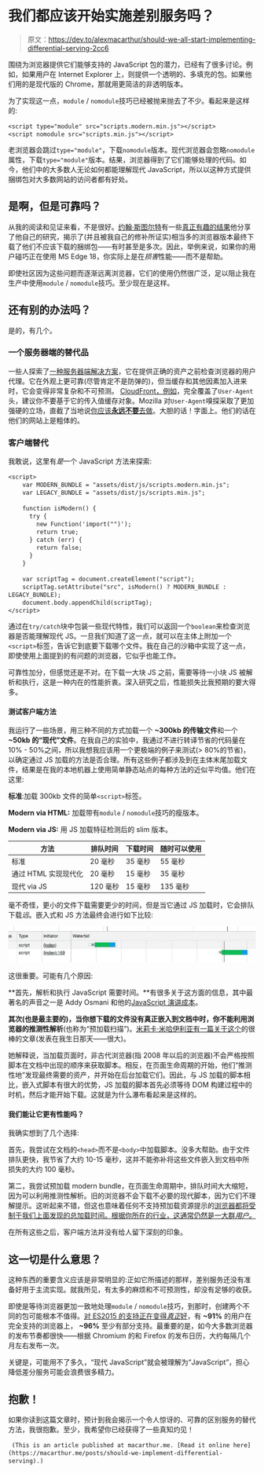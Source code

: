 # 我们都应该开始实施差别服务吗？

> 原文：<https://dev.to/alexmacarthur/should-we-all-start-implementing-differential-serving-2cc6>

围绕为浏览器提供它们能够支持的 JavaScript 包的潜力，已经有了很多讨论。例如，如果用户在 Internet Explorer 上，则提供一个透明的、多填充的包。如果他们用的是现代版的 Chrome，那就用更简洁的非透明版本。

为了实现这一点，`module` / `nomodule`技巧已经被抛来抛去了不少。看起来是这样的:

```
<script type="module" src="scripts.modern.min.js"></script>
<script nomodule src="scripts.min.js"></script> 
```

老浏览器会跳过`type="module"`，下载`nomodule`版本。现代浏览器会忽略`nomodule`属性，下载`type="module"`版本。结果，浏览器得到了它们能够处理的代码。如今，他们中的大多数人无论如何都能理解现代 JavaScript，所以以这种方式提供捆绑包对大多数网站的访问者都有好处。

## 是啊，但是可靠吗？

从我的阅读和见证来看，不是很好。[约翰·斯图尔特](https://www.johnstewart.dev/)有一些[真正有趣的结果](https://github.com/johnstew/differential-serving#tests)他分享了他自己的研究，揭示了(并且被我自己的修补所证实)相当多的浏览器版本最终下载了他们不应该下载的捆绑包——有时甚至是多次。因此，举例来说，如果你的用户碰巧正在使用 MS Edge 18，你实际上是在*损害*性能——而不是帮助。

即使社区因为这些问题而逐渐远离浏览器，它们的使用仍然很广泛，足以阻止我在生产中使用`module` / `nomodule`技巧。至少现在是这样。

## 还有别的办法吗？

是的，有几个。

### 一个服务器端的替代品

一些人探索了[一种服务器端解决方案](https://www.johnstewart.dev/differential-serving#alternative-approach)，它在提供正确的资产之前检查浏览器的用户代理。它在外观上更可靠(尽管肯定不是防弹的)，但当缓存和其他因素加入进来时，它会变得非常复杂和不可预测。 [CloudFront，例如](https://docs.aws.amazon.com/AmazonCloudFront/latest/DeveloperGuide/RequestAndResponseBehaviorCustomOrigin.html#request-custom-user-agent-header)，完全覆盖了`User-Agent`头，建议你不要基于它的传入值缓存对象。Mozilla 对`User-Agent`嗅探采取了更加强硬的立场，直截了当地说[你应该**永远不要**去做](https://developer.mozilla.org/en-US/docs/Web/HTTP/Browser_detection_using_the_user_agent#Considerations_before_using_browser_detection)。大胆的话！字面上。他们的话在他们的网站上是粗体的。

### 客户端替代

我敢说，这里有*是*一个 JavaScript 方法来探索:

```
<script>
    var MODERN_BUNDLE = "assets/dist/js/scripts.modern.min.js";
    var LEGACY_BUNDLE = "assets/dist/js/scripts.min.js";

    function isModern() {
      try {
        new Function('import("")');
        return true;
      } catch (err) {
        return false;
      }
    }

    var scriptTag = document.createElement("script");
    scriptTag.setAttribute("src", isModern() ? MODERN_BUNDLE : LEGACY_BUNDLE);
    document.body.appendChild(scriptTag);
</script> 
```

通过在`try/catch`块中包装一些现代特性，我们可以返回一个`boolean`来检查浏览器是否能理解现代 JS。一旦我们知道了这一点，就可以在主体上附加一个`<script>`标签，告诉它到底要下载哪个文件。我在自己的沙箱中实现了这一点，即使使用上面提到的有问题的浏览器，它似乎也能工作。

可靠性加分，但感觉还是不对。在下载一大块 JS 之前，需要等待一小块 JS 被解析和执行，这是一种内在的性能折衷。深入研究之后，性能损失比我预期的要大得多。

#### 测试客户端方法

我运行了一些场景，用三种不同的方式加载一个 **~300kb 的传输文件**和一个 **~50kb 的“现代”文件**。在我自己的实验中，我通过不进行转译节省的代码量在 10% - 50%之间，所以我想我应该用一个更极端的例子来测试(> 80%的节省)，以确定通过 JS 加载的方法是否合理。所有这些例子都涉及到在主体末尾加载文件，结果是在我的本地机器上使用简单静态站点的每种方法的近似平均值。他们在这里:

**标准**:加载 300kb 文件的简单`<script>`标签。

**Modern via HTML:** 加载带有`module` / `nomodule`技巧的瘦版本。

**Modern via JS:** 用 JS 加载特征检测后的 slim 版本。

| 方法 | 排队时间 | 下载时间 | 随时可以使用 |
| --- | --- | --- | --- |
| 标准 | 20 毫秒 | 35 毫秒 | 55 毫秒 |
| 通过 HTML 实现现代化 | 20 毫秒 | 15 毫秒 | 35 毫秒 |
| 现代 via JS | 120 毫秒 | 15 毫秒 | 135 毫秒 |

毫不奇怪，更小的文件下载需要更少的时间，但是当它通过 JS 加载时，它会排队下载*远*。嵌入式和 JS 方法最终会进行如下比较:

[![Browser Waterfall](img/3d856a7f8e605fda7515f5f19ecce547.png)](https://res.cloudinary.com/practicaldev/image/fetch/s--BcEN3mXW--/c_limit%2Cf_auto%2Cfl_progressive%2Cq_auto%2Cw_880/https://macarthur.me/static/8b837186b0c9e6aa9efdf428de5dd8f2/a296c/waterfall.jpg)

这很重要。可能有几个原因:

**首先，解析和执行 JavaScript 需要时间。**有很多关于这方面的信息，其中最著名的声音之一是 Addy Osmani 和他的[JavaScript 演讲成本](https://v8.dev/blog/cost-of-javascript-2019)。

**其次(也是最主要的)，当你想下载的文件没有真正嵌入到文档中时，你不能利用浏览器的推测性解析**(也称为“预加载扫描”)。[米莉卡·米哈伊利亚有一篇关于这个](https://hacks.mozilla.org/2017/09/building-the-dom-faster-speculative-parsing-async-defer-and-preload/)的很棒的文章(发表在我生日那天——很大)。

她解释说，当加载页面时，非古代浏览器(指 2008 年以后的浏览器)不会严格按照脚本在文档中出现的顺序来获取脚本。相反，在页面生命周期的开始，他们“推测性地”发现最终需要的资产，并开始在后台加载它们。因此，与 JS 加载的脚本相比，嵌入式脚本有很大的优势，JS 加载的脚本首先必须等待 DOM 构建过程中的时机，然后才能开始下载。这就是为什么瀑布看起来是这样的。

#### 我们能让它更有性能吗？

我确实想到了几个选择:

首先，我尝试在文档的`<head>`而不是`<body>`中加载脚本。没多大帮助。由于文件排队更快，我节省了大约 10-15 毫秒，这并不能弥补将这些文件嵌入到文档中所损失的大约 100 毫秒。

第二，我尝试预加载 modern bundle，在页面生命周期中，排队时间大大缩短，因为可以利用推测性解析。旧的浏览器不会下载不必要的现代脚本，因为它们不理解提示。这听起来不错，但这也意味着任何不支持预加载资源提示的[浏览器都将受制于我们上面发现的总加载时间。根据你所在的行业，这通常仍然是一大群*用户。*](https://caniuse.com/#feat=link-rel-preload)

在所有这些之后，客户端方法并没有给人留下深刻的印象。

## 这一切是什么意思？

这种东西的重要含义应该是非常明显的:正如它所描述的那样，差别服务还没有准备好用于主流实现。就我所见，有太多的麻烦和不可预测性，却没有足够的收获。

即使是等待浏览器更加一致地处理`module` / `nomodule`技巧，到那时，创建两个不同的包可能根本不值得。[对 ES2015 的支持正在变得*真正*好](https://caniuse.com/#feat=es6)，有 **~91%** 的用户在完全支持的浏览器上， **~96%** 至少有部分支持。最重要的是，如今大多数浏览器的发布节奏都很快——根据 Chromium 的和 Firefox 的发布日历，大约每隔几个月左右发布一次。

关键是，可能用不了多久，“现代 JavaScript”就会被理解为“JavaScript”，担心降低差分服务可能会浪费很多精力。

## 抱歉！

如果你读到这篇文章时，预计到我会揭示一个令人惊讶的、可靠的区别服务的替代方法，我很抱歉。至少，我希望你已经获得了一些真知灼见！

```
 (This is an article published at macarthur.me. [Read it online here](https://macarthur.me/posts/should-we-implement-differential-serving).) 
```